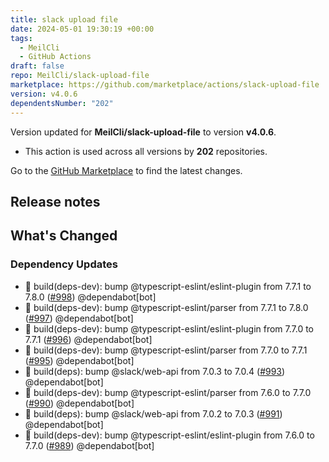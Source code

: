```yaml
---
title: slack upload file
date: 2024-05-01 19:30:19 +00:00
tags:
  - MeilCli
  - GitHub Actions
draft: false
repo: MeilCli/slack-upload-file
marketplace: https://github.com/marketplace/actions/slack-upload-file
version: v4.0.6
dependentsNumber: "202"
---
```



Version updated for **MeilCli/slack-upload-file** to version **v4.0.6**.
- This action is used across all versions by **202** repositories.

Go to the [GitHub Marketplace](https://github.com/marketplace/actions/slack-upload-file) to find the latest changes.

## Release notes

## What's Changed
### Dependency Updates
- :green_book: build(deps-dev): bump @typescript-eslint/eslint-plugin from 7.7.1 to 7.8.0 ([#998](https://github.com/MeilCli/slack-upload-file/pull/998)) @dependabot[bot]
- :green_book: build(deps-dev): bump @typescript-eslint/parser from 7.7.1 to 7.8.0 ([#997](https://github.com/MeilCli/slack-upload-file/pull/997)) @dependabot[bot]
- :green_book: build(deps-dev): bump @typescript-eslint/eslint-plugin from 7.7.0 to 7.7.1 ([#996](https://github.com/MeilCli/slack-upload-file/pull/996)) @dependabot[bot]
- :green_book: build(deps-dev): bump @typescript-eslint/parser from 7.7.0 to 7.7.1 ([#995](https://github.com/MeilCli/slack-upload-file/pull/995)) @dependabot[bot]
- :green_book: build(deps): bump @slack/web-api from 7.0.3 to 7.0.4 ([#993](https://github.com/MeilCli/slack-upload-file/pull/993)) @dependabot[bot]
- :green_book: build(deps-dev): bump @typescript-eslint/parser from 7.6.0 to 7.7.0 ([#990](https://github.com/MeilCli/slack-upload-file/pull/990)) @dependabot[bot]
- :green_book: build(deps): bump @slack/web-api from 7.0.2 to 7.0.3 ([#991](https://github.com/MeilCli/slack-upload-file/pull/991)) @dependabot[bot]
- :green_book: build(deps-dev): bump @typescript-eslint/eslint-plugin from 7.6.0 to 7.7.0 ([#989](https://github.com/MeilCli/slack-upload-file/pull/989)) @dependabot[bot]
